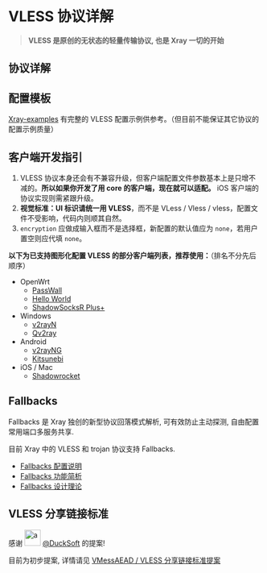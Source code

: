 # VLESS 协议详解

> **VLESS 是原创的无状态的轻量传输协议, 也是 Xray 一切的开始**

## 协议详解 <Badge text="WIP" type="warning"/>

## 配置模板

[Xray-examples](https://github.com/xtls/Xray-examples) 有完整的 VLESS 配置示例供参考。（但目前不能保证其它协议的配置示例质量）

## 客户端开发指引

1. VLESS 协议本身还会有不兼容升级，但客户端配置文件参数基本上是只增不减的。**所以如果你开发了用 core 的客户端，现在就可以适配。** iOS 客户端的协议实现则需紧跟升级。
2. **视觉标准：UI 标识请统一用 VLESS**，而不是 VLess / Vless / vless，配置文件不受影响，代码内则顺其自然。
3. `encryption` 应做成输入框而不是选择框，新配置的默认值应为 `none`，若用户置空则应代填 `none`。

**以下为已支持图形化配置 VLESS 的部分客户端列表，推荐使用：**（排名不分先后顺序）

- OpenWrt
  - [PassWall](https://github.com/xiaorouji/openwrt-passwall)
  - [Hello World](https://github.com/jerrykuku/luci-app-vssr)
  - [ShadowSocksR Plus+](https://github.com/fw876/helloworld)
- Windows
  - [v2rayN](https://github.com/2dust/v2rayN)
  - [Qv2ray](https://github.com/Qv2ray/Qv2ray)
- Android
  - [v2rayNG](https://github.com/2dust/v2rayNG)
  - [Kitsunebi](https://github.com/rurirei/Kitsunebi/tree/release_xtls)
- iOS / Mac
  - [Shadowrocket](https://apps.apple.com/app/shadowrocket/id932747118)

## Fallbacks

Fallbacks 是 Xray 独创的新型协议回落模式解析, 可有效防止主动探测, 自由配置常用端口多服务共享.

目前 Xray 中的 VLESS 和 trojan 协议支持 Fallbacks.

- [Fallbacks 配置说明](../fallback/#fallbacks-配置)
- [Fallbacks 功能简析]()
- [Fallbacks 设计理论](../fallback/#fallbacks-设计理论)

## VLESS 分享链接标准

感谢 <img src="https://avatars2.githubusercontent.com/u/7822648?s=32" width="32px" height="32px" alt="a"/> [@DuckSoft](https://github.com/DuckSoft) 的提案!

目前为初步提案, 详情请见 [VMessAEAD / VLESS 分享链接标准提案](https://github.com/XTLS/Xray-core/issues/91)
